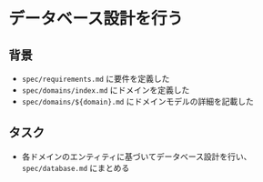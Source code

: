 # データベース設計を行う

## 背景

- `spec/requirements.md` に要件を定義した
- `spec/domains/index.md` にドメインを定義した
- `spec/domains/${domain}.md` にドメインモデルの詳細を記載した

## タスク

- 各ドメインのエンティティに基づいてデータベース設計を行い、 `spec/database.md` にまとめる
